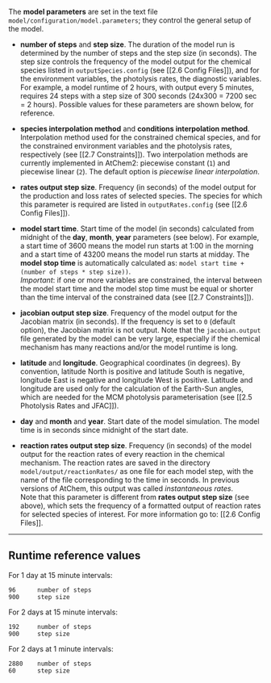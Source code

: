The **model parameters** are set in the text file `model/configuration/model.parameters`; they control the general setup of the model.

- **number of steps** and **step size**. The duration of the model run is determined by the number of steps and the step size (in seconds). The step size controls the frequency of the model output for the chemical species listed in `outputSpecies.config` (see [[2.6 Config Files]]), and for the environment variables, the photolysis rates, the diagnostic variables.  
For example, a model runtime of 2 hours, with output every 5 minutes, requires 24 steps with a step size of 300 seconds (24x300 = 7200 sec = 2 hours). Possible values for these parameters are shown below, for reference.

- **species interpolation method** and **conditions interpolation method**. Interpolation method used for the constrained chemical species, and for the constrained environment variables and the photolysis rates, respectively (see [[2.7 Constraints]]). Two interpolation methods are currently implemented in AtChem2: piecewise constant (`1`) and piecewise linear (`2`). The default option is _piecewise linear interpolation_.

- **rates output step size**. Frequency (in seconds) of the model output for the production and loss rates of selected species. The species for which this parameter is required are listed in `outputRates.config` (see [[2.6 Config Files]]).

- **model start time**. Start time of the model (in seconds) calculated from midnight of the **day**, **month**, **year** parameters (see below). For example, a start time of 3600 means the model run starts at 1:00 in the morning and a start time of 43200 means the model run starts at midday. The **model stop time** is automatically calculated as: `model start time + (number of steps * step size))`.  
_Important_: if one or more variables are constrained, the interval between the model start time and the model stop time must be equal or shorter than the time interval of the constrained data (see [[2.7 Constraints]]).

- **jacobian output step size**. Frequency of the model output for the Jacobian matrix (in seconds). If the frequency is set to `0` (default option), the Jacobian matrix is not output. Note that the `jacobian.output` file generated by the model can be very large, especially if the chemical mechanism has many reactions and/or the model runtime is long.

- **latitude** and **longitude**. Geographical coordinates (in degrees). By convention, latitude North is positive and latitude South is negative, longitude East is negative and longitude West is positive. Latitude and longitude are used only for the calculation of the Earth-Sun angles, which are needed for the MCM photolysis parameterisation (see [[2.5 Photolysis Rates and JFAC]]).

- **day** and **month** and **year**. Start date of the model simulation. The model time is in seconds since midnight of the start date.

- **reaction rates output step size**. Frequency (in seconds) of the model output for the reaction rates of every reaction in the chemical mechanism. The reaction rates are saved in the directory `model/output/reactionRates/` as one file for each model step, with the name of the file corresponding to the time in seconds. In previous versions of AtChem, this output was called _instantaneous rates_.  
Note that this parameter is different from **rates output step size** (see above), which sets the frequency of a formatted output of reaction rates for selected species of interest. For more information go to: [[2.6 Config Files]].


***


## Runtime reference values

For 1 day at 15 minute intervals:

    96      number of steps
    900     step size

For 2 days at 15 minute intervals:

    192     number of steps
    900     step size

For 2 days at 1 minute intervals:

    2880    number of steps
    60      step size
